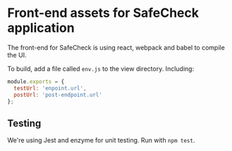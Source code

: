 # Front-end assets for SafeCheck application

The front-end for SafeCheck is using react, webpack and babel to compile the UI.

To build, add a file called `env.js` to the view directory. Including:

```javascript
module.exports = {
  testUrl: 'enpoint.url',
  postUrl: 'post-endpoint.url'
};
```
## Testing

We're using Jest and enzyme for unit testing. Run with `npm test`.
